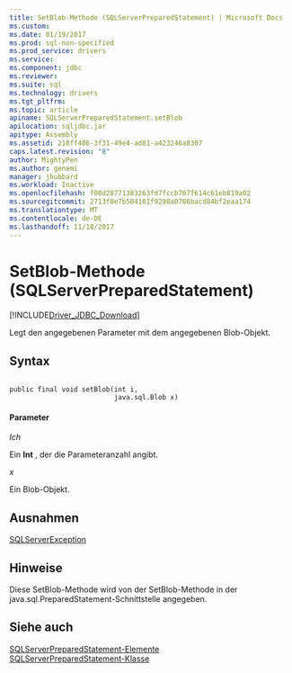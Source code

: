 ```yaml
---
title: SetBlob-Methode (SQLServerPreparedStatement) | Microsoft Docs
ms.custom: 
ms.date: 01/19/2017
ms.prod: sql-non-specified
ms.prod_service: drivers
ms.service: 
ms.component: jdbc
ms.reviewer: 
ms.suite: sql
ms.technology: drivers
ms.tgt_pltfrm: 
ms.topic: article
apiname: SQLServerPreparedStatement.setBlob
apilocation: sqljdbc.jar
apitype: Assembly
ms.assetid: 218ff486-3f31-49e4-ad81-a423246a8307
caps.latest.revision: "8"
author: MightyPen
ms.author: genemi
manager: jhubbard
ms.workload: Inactive
ms.openlocfilehash: f00d28771383263fd7fccb707f614c61eb819a02
ms.sourcegitcommit: 2713f8e7b504101f9298a0706bacd84bf2eaa174
ms.translationtype: MT
ms.contentlocale: de-DE
ms.lasthandoff: 11/18/2017
---
```

# <a name="setblob-method-sqlserverpreparedstatement"></a>SetBlob-Methode (SQLServerPreparedStatement)
[!INCLUDE[Driver_JDBC_Download](../../../includes/driver_jdbc_download.md)]

  Legt den angegebenen Parameter mit dem angegebenen Blob-Objekt.  
  
## <a name="syntax"></a>Syntax  
  
```  
  
public final void setBlob(int i,  
                          java.sql.Blob x)  
```  
  
#### <a name="parameters"></a>Parameter  
 *Ich*  
  
 Ein **Int** , der die Parameteranzahl angibt.  
  
 *x*  
  
 Ein Blob-Objekt.  
  
## <a name="exceptions"></a>Ausnahmen  
 [SQLServerException](../../../connect/jdbc/reference/sqlserverexception-class.md)  
  
## <a name="remarks"></a>Hinweise  
 Diese SetBlob-Methode wird von der SetBlob-Methode in der java.sql.PreparedStatement-Schnittstelle angegeben.  
  
## <a name="see-also"></a>Siehe auch  
 [SQLServerPreparedStatement-Elemente](../../../connect/jdbc/reference/sqlserverpreparedstatement-members.md)   
 [SQLServerPreparedStatement-Klasse](../../../connect/jdbc/reference/sqlserverpreparedstatement-class.md)  
  
  
